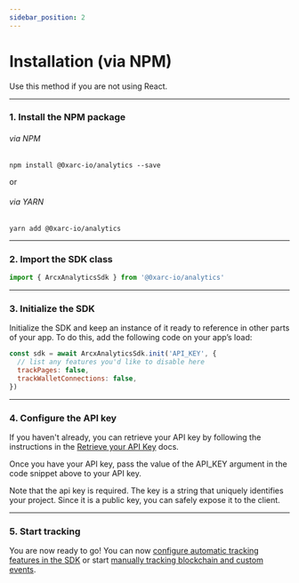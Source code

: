 ```yaml
---
sidebar_position: 2
---
```


# Installation (via NPM)

Use this method if you are not using React.

---

### 1. Install the NPM package

###### via NPM

```
npm install @0xarc-io/analytics --save
```

or

###### via YARN

```
yarn add @0xarc-io/analytics
```

---

### 2. Import the SDK class

```jsx
import { ArcxAnalyticsSdk } from '@0xarc-io/analytics'
```

---

### 3. Initialize the SDK

Initialize the SDK and keep an instance of it ready to reference in other parts of your app. To do this, add the following code on your app’s load:

```jsx
const sdk = await ArcxAnalyticsSdk.init('API_KEY', {
  // list any features you'd like to disable here
  trackPages: false,
  trackWalletConnections: false,
})
```

---

### 4. Configure the API key

If you haven't already, you can retrieve your API key by following the instructions in the [Retrieve your API Key](/retrieve-api-key) docs.

Once you have your API key, pass the value of the API_KEY argument in the code snippet above to your API key.

Note that the api key is required. The key is a string that uniquely identifies your project. Since it is a public key, you can safely expose it to the client.

---

### 5. Start tracking

You are now ready to go! You can now [configure automatic tracking features in the SDK](/manual/sdk-configuration-manual) or start [manually tracking blockchain and custom events](/category/api-methods).
